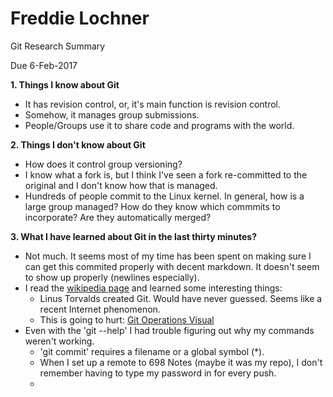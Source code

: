 # Freddie Lochner

Git Research Summary

Due 6-Feb-2017

**1. Things I know about Git**

* It has revision control, or, it's main function is revision control.  
* Somehow, it manages group submissions.  
* People/Groups use it to share code and programs with the world.

**2. Things I don't know about Git**

* How does it control group versioning?
* I know what a fork is, but I think I've seen a fork re-committed to the original and I don't know how that is managed.
* Hundreds of people commit to the Linux kernel.  In general, how is a large group managed?  How do they know which commmits to incorporate?  Are they automatically merged?

**3. What I have learned about Git in the last thirty minutes?**

* Not much.  It seems most of my time has been spent on making sure I can get this commited properly with decent markdown.  It doesn't seem to show up properly (newlines especially).
* I read the [wikipedia page](https://en.wikipedia.org/wiki/Git) and learned some interesting things:
  * Linus Torvalds created Git.  Would have never guessed.  Seems like a recent Internet phenomenon.
  * This is going to hurt: [Git Operations Visual](https://en.wikipedia.org/wiki/Git#/media/File:Git_operations.svg)
* Even with the 'git --help' I had trouble figuring out why my commands weren't working.
  * 'git commit' requires a filename or a global symbol (*).
  * When I set up a remote to 698 Notes (maybe it was my repo), I don't remember having to type my password in for every push.
  * 